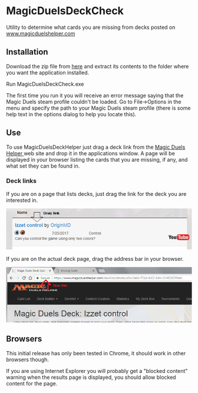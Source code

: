 # MagicDuelsDeckCheck
Utility to determine what cards you are missing from decks posted on www.magicduelshelper.com

## Installation

Download the zip file from [here](https://github.com/Aspallar/MagicDuelsDeckCheck/releases/download/v1.0.0.0/MagicDuelsDeckCheck.zip) and extract its contents to the folder where you want the application installed.

Run MagicDuelsDeckCheck.exe

The first time you run it you will receive an error message saying that the Magic Duels steam profile couldn't be loaded. Go to File->Options in the menu and specify the path
to your Magic Duels steam profile (there is some help text in the options dialog to help you locate this).

## Use

To use MagicDuelsDeckHelper just drag a deck link from the [Magic Duels Helper ](https://github.com/Aspallar/MagicDuelsDeckCheck/releases/download/v1.0.0.0/MagicDuelsDeckCheck.zip) web site and drop it in the applications window. A page will be displayed in your browser listing the cards that you are missing, if any, and what set they can be found in.

### Deck links

If you are on a page that lists decks, just drag the link for the deck you are interested in.

![Drag Example Image](https://github.com/Aspallar/MagicDuelsDeckCheck/blob/master/images/draglink.png)

If you are on the actual deck page, drag the address bar in your browser.

![Drag Example Image](https://github.com/Aspallar/MagicDuelsDeckCheck/blob/master/images/dragaddress.png)

## Browsers

This initial release has only been tested in Chrome, it should work in other browsers though.

If you are using Internet Explorer you will probably get a "blocked content" warning when the results page is displayed, you should allow blocked content for the page.